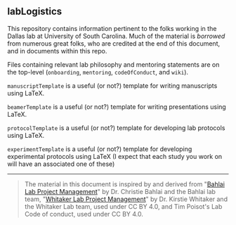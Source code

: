 ## labLogistics

This repository contains information pertinent to the folks working in the Dallas lab at University of South Carolina. Much of the material is _borrowed_ from numerous great folks, who are credited at the end of this document, and in documents within this repo. 


Files containing relevant lab philosophy and mentoring statements are on the top-level (`onboarding`, `mentoring`, `codeOfConduct`, and `wiki`). 

`manuscriptTemplate` is a useful (or not?) template for writing manuscripts using LaTeX. 

`beamerTemplate` is a useful (or not?) template for writing presentations using LaTeX. 

`protocolTemplate` is a useful (or not?) template for developing lab protocols using LaTeX. 

`experimentTemplate` is a useful (or not?) template for developing experimental protocols using LaTeX (I expect that each study you work on will have an associated one of these) 







---

> The material in this document is inspired by and derived from "[Bahlai Lab Project Management](https://github.com/BahlaiLab/Policies/blob/master/Code_of_conduct.md)" by Dr. Christie Bahlai and the Bahlai lab team, "[Whitaker Lab Project Management](https://github.com/WhitakerLab/WhitakerLabProjectManagement)" by Dr. Kirstie Whitaker and the Whitaker Lab team, used under CC BY 4.0, and Tim Poisot's Lab Code of conduct, used under CC BY 4.0.

